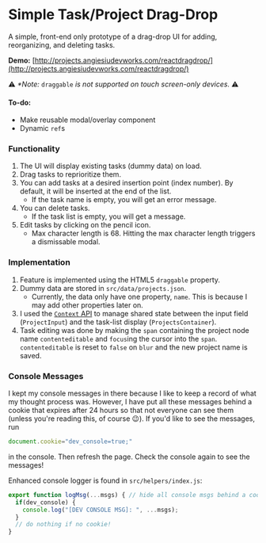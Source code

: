 # Simple Task/Project Drag-Drop

A simple, front-end only prototype of a drag-drop UI for adding, reorganizing, and deleting tasks.

**Demo:** [http://projects.angiesiudevworks.com/reactdragdrop/](http://projects.angiesiudevworks.com/reactdragdrop/)

:warning: _*Note:_ `draggable` _is not supported on touch screen-only devices._ :warning:

#### To-do:
* Make reusable modal/overlay component
* Dynamic `ref`s

### Functionality
1. The UI will display existing tasks (dummy data) on load.
2. Drag tasks to reprioritize them.
3. You can add tasks at a desired insertion point (index number). By default, it will be inserted at the end of the list.
    - If the task name is empty, you will get an error message.
4. You can delete tasks.
    - If the task list is empty, you will get a message.
5. Edit tasks by clicking on the pencil icon.
    - Max character length is 68. Hitting the max character length triggers a dismissable modal.

### Implementation
1. Feature is implemented using the HTML5 `draggable` property.
2. Dummy data are stored in `src/data/projects.json`.
    - Currently, the data only have one property, `name`. This is because I may add other properties later on.
3. I used the [`Context` API](https://reactjs.org/docs/context.html) to manage shared state between the input field (`ProjectInput`) and the task-list display (`ProjectsContainer`). 
4. Task editing was done by making the `span` containing the project node name `contenteditable` and `focus`ing the cursor into the `span`. `contenteditable` is reset to `false` on `blur` and the new project name is saved.

### Console Messages
I kept my console messages in there because I like to keep a record of what my thought process was. However, I have put all these messages behind a cookie that expires after 24 hours so that not everyone can see them (unless you're reading this, of course :wink:). If you'd like to see the messages, run
```javascript
document.cookie="dev_console=true;"
```
in the console. Then refresh the page. Check the console again to see the messages! 

Enhanced console logger is found in `src/helpers/index.js`:
```javascript
export function logMsg(...msgs) { // hide all console msgs behind a cookie
  if(dev_console) {
    console.log("[DEV CONSOLE MSG]: ", ...msgs);
  }
  // do nothing if no cookie!
}
```
